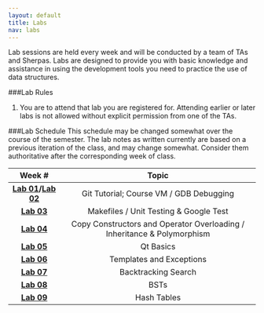 ```yaml
---
layout: default
title: Labs
nav: labs
---
```


Lab sessions are held every week and will be conducted by a team of TAs and Sherpas. Labs are designed to provide you with basic knowledge and assistance in using the development tools you need to practice the use of data structures.

###Lab Rules
  1. You are to attend that lab you are registered for. Attending earlier or later labs is not allowed without explicit permission from one of the TAs.</li>

###Lab Schedule
This schedule may be changed somewhat over the course of the semester. The lab notes as written currently are based on a previous iteration of the class, and may change somewhat. Consider them authoritative after the corresponding week of class.

| **Week #**                                | **Topic**                               |
| :---------------------------------------: | :-----------------------------------:   |
| **[Lab 01]({{site.url}}/labs/lab01.html)/[Lab 02]({{site.url}}/labs/lab01.html)** | Git Tutorial; Course VM / GDB Debugging |
| **[Lab 03]({{site.url}}/labs/lab02.html)** | Makefiles / Unit Testing & Google Test  |
| **[Lab 04]({{site.url}}/labs/lab03.html)** | Copy Constructors and Operator Overloading / Inheritance & Polymorphism |
| **[Lab 05]({{site.url}}/labs/lab04.html)** | Qt Basics                             |
| **[Lab 06]({{site.url}}/labs/lab05.html)** | Templates and Exceptions              |
| **[Lab 07]({{site.url}}/labs/lab06.html)** | Backtracking Search                   |
| **[Lab 08]({{site.url}}/labs/lab07.html)** | BSTs                                  |
| **[Lab 09]({{site.url}}/labs/lab08.html)** | Hash Tables                           |

